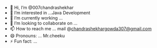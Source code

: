 - 👋 Hi, I’m @007chandrashekhar
- 👀 I’m interested in ...Java Development
- 🌱 I’m currently working ...
- 💞️ I’m looking to collaborate on ...
- 📫 How to reach me ... mail @chandrashekhargowda307@gmail.com
- 😄 Pronouns: ... Mr.cheeku
- ⚡ Fun fact: ...

<!---
007chandrashekhar/007chandrashekhar is a ✨ special ✨ repository because its `README.md` (this file) appears on your GitHub profile.
You can click the Preview link to take a look at your changes.
--->
